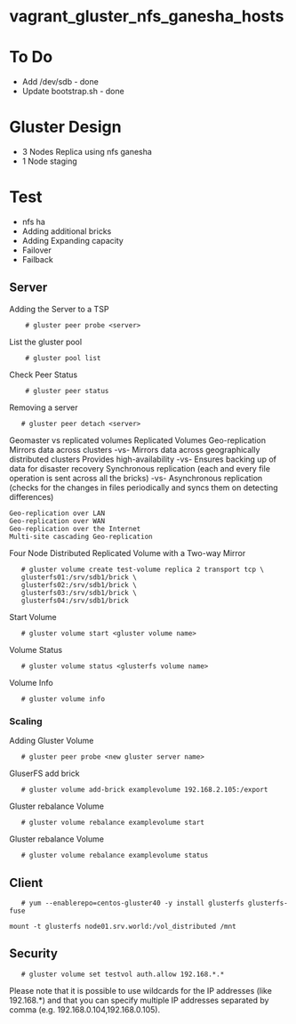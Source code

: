 # vagrant_gluster_nfs_ganesha_hosts

# To Do
* Add /dev/sdb - done
* Update bootstrap.sh - done

# Gluster Design 
* 3 Nodes Replica using nfs ganesha
* 1 Node staging

# Test
* nfs ha
* Adding additional bricks
* Adding Expanding capacity
* Failover
* Failback

## Server
Adding the Server to a TSP
```console
    # gluster peer probe <server>
```

List the gluster pool
```console
    # gluster pool list
```

Check Peer Status
```console
    # gluster peer status
```

Removing a server
```console
   # gluster peer detach <server>
```

Geomaster vs replicated volumes
Replicated Volumes 	Geo-replication
Mirrors data across clusters -vs-	Mirrors data across geographically distributed clusters
Provides high-availability -vs-	Ensures backing up of data for disaster recovery
Synchronous replication (each and every file operation is sent across all the bricks) -vs-	Asynchronous replication (checks for the changes in files periodically and syncs them on detecting differences)


    Geo-replication over LAN
    Geo-replication over WAN
    Geo-replication over the Internet
    Multi-site cascading Geo-replication
   
Four Node Distributed Replicated Volume with a Two-way Mirror
```console
   # gluster volume create test-volume replica 2 transport tcp \
   glusterfs01:/srv/sdb1/brick \
   glusterfs02:/srv/sdb1/brick \
   glusterfs03:/srv/sdb1/brick \
   glusterfs04:/srv/sdb1/brick 
```
Start Volume
```console
   # gluster volume start <gluster volume name>
```

Volume Status
```console
   # gluster volume status <glusterfs volume name>
```

Volume Info
```console
   # gluster volume info
```


### Scaling 

Adding Gluster Volume 
```console
   # gluster peer probe <new gluster server name>
```

GluserFS add brick
```console
   # gluster volume add-brick examplevolume 192.168.2.105:/export
```

Gluster rebalance Volume
```console
   # gluster volume rebalance examplevolume start
```
Gluster rebalance Volume
```console
   # gluster volume rebalance examplevolume status
```

## Client
```console
   # yum --enablerepo=centos-gluster40 -y install glusterfs glusterfs-fuse 
```
```console
mount -t glusterfs node01.srv.world:/vol_distributed /mnt 
```

## Security
```console
   # gluster volume set testvol auth.allow 192.168.*.*
```
Please note that it is possible to use wildcards for the IP addresses (like 192.168.*) and that you can specify multiple IP addresses separated by comma (e.g. 192.168.0.104,192.168.0.105). 
